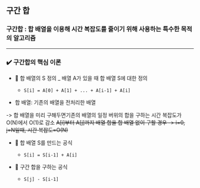 ## 구간 합

### 구간합 : 합 배열을 이용해 시간 복잡도를 줄이기 위해 사용하는 특수한 목적의 알고리즘
***
### ✔️ 구간합의 핵심 이론
- 🚩 합 배열의 S 정의 _ 배열 A가 있을 때 합 배열 S에 대한 정의
    - `S[i] = A[0] + A[1] + ... + A[i-1] + A[i]`
      
- 합 배열: 기존의 배열을 전처리한 배열
  
-> 합 배열을 미리 구해두면기존의 배열의 일정 버위의 합을 구하는 시간 복잡도가 O(N)에서 O(1)로 감소
 ~~A[i]부터 A[j]까지 배열 합을 합 배열 없이 구할 경우 -> i=0, j=N일때, 시간 복잡도=O(N)~~

- 🚩 합 배열 S를 만드는 공식
    - `S[i] = S[i-1] + A[i]`

- 🚩 구간 합을 구하는 공식
    - `S[j] - S[i-1]`
